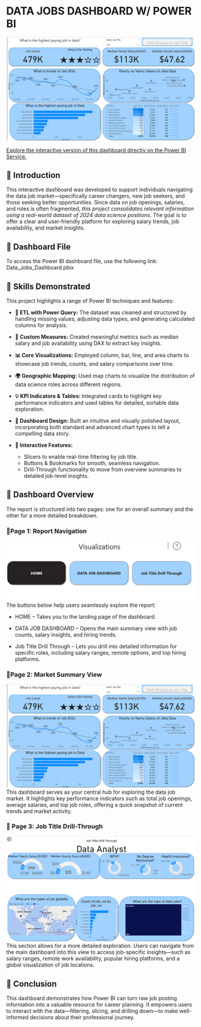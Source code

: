 # DATA JOBS DASHBOARD W/ POWER BI
![Dashboard Page 1 ](/Assest/image1.png)

[Explore the interactive version of this dashboard directly on the Power BI Service.](https://app.powerbi.com/links/fXXWBP9TEa?ctid=a37c2367-cf18-441f-93e5-85d7db0d493d&pbi_source=linkShare)
## 🔹 Introduction
This interactive dashboard was developed to support individuals navigating the data job market—specifically career changers, new job seekers, and those seeking better opportunities. Since data on job openings, salaries, and roles is often fragmented, *this project consolidates relevant information using a real-world dataset of 2024 data science positions*. The goal is to offer a clear and user-friendly platform for exploring salary trends, job availability, and market insights.

## 🔹 Dashboard File
To access the Power BI dashboard file, use the following link:
Data_Jobs_Dashboard.pbix

## 🔹 Skills Demonstrated
This project highlights a range of Power BI techniques and features:

- **🔧 ETL with Power Query:**
The dataset was cleaned and structured by handling missing values, adjusting data types, and generating calculated columns for analysis.

- **📌 Custom Measures:**
Created meaningful metrics such as median salary and job availability using DAX to extract key insights.

- **📊 Core Visualizations:**
Employed column, bar, line, and area charts to showcase job trends, counts, and salary comparisons over time.

- **🌍 Geographic Mapping:**
Used map charts to visualize the distribution of data science roles across different regions.

- **💡 KPI Indicators & Tables:**
Integrated cards to highlight key performance indicators and used tables for detailed, sortable data exploration.

- **🎨 Dashboard Design:**
Built an intuitive and visually polished layout, incorporating both standard and advanced chart types to tell a compelling data story.

- **🔁 Interactive Features:**
  - Slicers to enable real-time filtering by job title.
  - Buttons & Bookmarks for smooth, seamless navigation.
  - Drill-Through functionality to move from overview summaries to detailed job-level insights.



## 🔹 Dashboard Overview
The report is structured into two pages: one for an overall summary and the other for a more detailed breakdown.

### 🔹Page 1: Report Navigation
![Dashboard Page 1 ](/Assest/image0.png)
The buttons below help users seamlessly explore the report:

- HOME – Takes you to the landing page of the dashboard.

- DATA JOB DASHBOARD – Opens the main summary view with job counts, salary insights, and hiring trends.

- Job Title Drill Through – Lets you drill into detailed information for specific roles, including salary ranges, remote options, and top hiring platforms.



### 🔹Page 2: Market Summary View
![Dashboard Page 1 ](/Assest/image1.png)
This dashboard serves as your central hub for exploring the data job market. It highlights key performance indicators such as total job openings, average salaries, and top job roles, offering a quick snapshot of current trends and market activity.

### 🔹 Page 3: Job Title Drill-Through
![Dashboard Page 1 ](/Assest/image2.png)
This section allows for a more detailed exploration. Users can navigate from the main dashboard into this view to access job-specific insights—such as salary ranges, remote work availability, popular hiring platforms, and a global visualization of job locations.


## 🔹 Conclusion
This dashboard demonstrates how Power BI can turn raw job posting information into a valuable resource for career planning. It empowers users to interact with the data—filtering, slicing, and drilling down—to make well-informed decisions about their professional journey.

